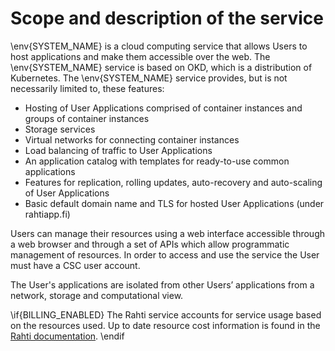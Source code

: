 # Scope and description of the service

\env{SYSTEM_NAME} is a cloud computing service that allows Users to host
applications and make them accessible over the web. The \env{SYSTEM_NAME}
service is based on OKD, which is a distribution of Kubernetes. The
\env{SYSTEM_NAME} service provides, but is not necessarily limited to, these
features:

* Hosting of User Applications comprised of container instances and groups of
  container instances
* Storage services
* Virtual networks for connecting container instances
* Load balancing of traffic to User Applications
* An application catalog with templates for ready-to-use common applications
* Features for replication, rolling updates, auto-recovery and auto-scaling of User Applications
* Basic default domain name and TLS for hosted User Applications (under rahtiapp.fi)

Users can manage their resources using a web interface accessible through a web
browser and through a set of APIs which allow programmatic management of
resources. In order to access and use the service the User must have a CSC user
account.

The User's applications are isolated from other Users’ applications from a
network, storage and computational view.

\if{BILLING_ENABLED}
The Rahti service accounts for service usage based on the resources used. Up to
date resource cost information is found in the [Rahti
documentation](https://rahti.csc.fi).
\endif
